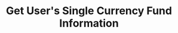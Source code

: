 ---
title: Get User's Single Currency Fund Information
position_number: 2
type: get
description: /futures/user/v1/balance/detail
parameters:
    -
        name: coin
        type: string
        mandatory: true
        default: N/A
        description: Currency
        ranges:
left_code_blocks:
    -
        code_block: "public void getMarketConfig() {\r\n\tString text = HttpUtil.get(URL + \"/data/api/user/v1/getMarketConfig\");\r\n\tSystem.out.println(text);\r\n}"
        title: Java
        language: java
right_code_blocks:
    - code_block: |-
        {
          "error": {
            "code": "",
            "msg": ""
          },
          "msgInfo": "",
          "result": {
            "availableBalance": 0, //Available balance
            "coin": "", //Currency
            "isolatedMargin": 0, //Frozen isolated margin
            "openOrderMarginFrozen": 0, //Frozen order
            "walletBalance": 0 //Balance
          },
          "returnCode": 0
        }
      title: Response
      language: json
---
